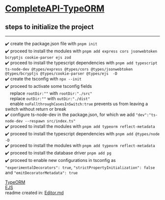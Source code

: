 # [CompleteAPI-TypeORM](https://multi-j9yw.onrender.com "CompleteAPI-TypeORM")

## steps to initialize the project

---

:heavy_check_mark: create the package.json file with `pnpm init`  
:heavy_check_mark: proceed to install the modules with `pnpm add express cors jsonwebtoken bcryptjs cookie-parser ejs zod`  
:heavy_check_mark: proceed to install the typescript dependencies with `pnpm add typescript ts-node-dev @types/express @types/cors @types/jsonwebtoken @types/bcryptjs @types/cookie-parser @types/ejs  -D`  
:heavy_check_mark: create the tsconfig with `npx --init`  
:heavy_check_mark: proceed to activate some tsconfig fields  
&nbsp;&nbsp;&nbsp;&nbsp;replace `rootDir:""` with `rootDir:"./src"`  
&nbsp;&nbsp;&nbsp;&nbsp;replace `outDir:""` with `outDir:"./dist"`  
&nbsp;&nbsp;&nbsp;&nbsp;enable `noFallthroughCasesInSwitch:true` prevents us from leaving a switch without return or break  
:heavy_check_mark: configure ts-node-dev in the package.json, for which we add `"dev":"ts-node-dev --respawn src/index.ts"`  
:heavy_check_mark: proceed to install the modules with `pnpm add typeorm reflect-metadata`  
:heavy_check_mark: proceed to install the typescript dependencies with `pnpm add @types/node -D`  
:heavy_check_mark: proceed to install the modules with `pnpm add typeorm reflect-metadata`  
:heavy_check_mark: proceed to install the database driver `pnpm add pg`  
:heavy_check_mark: proceed to enable new configurations in tsconfig as `"experimentalDecorators": true`, `"strictPropertyInitialization": false` and `"emitDecoratorMetadata": true`

[TypeORM](https://typeorm.io/ "TypeORM")  
[EJS](https://ejs.co/#install "EJS")  
readme created in: [Editor.md](https://pandao.github.io/editor.md/en.html "Editor.md")
